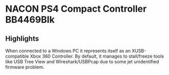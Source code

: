 # NACON PS4 Compact Controller BB4469Blk

## Highlights

When connected to a Windows PC it represents itself as an XUSB-compatible Xbox 360 Controller. By default, it manages to stall/freeze tools like USB Tree View and Wireshark/USBPcap due to some jet unidentified firmware problem.
